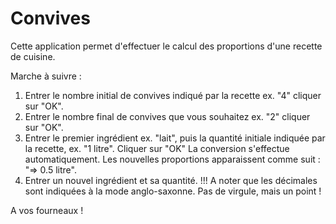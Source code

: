 # Convives

Cette application permet d'effectuer le calcul des proportions d'une recette de cuisine.

Marche à suivre :
1) Entrer le nombre initial de convives indiqué par la recette ex. "4" cliquer sur "OK".
2) Entrer le nombre final de convives que vous souhaitez ex. "2" cliquer sur "OK".
3) Entrer le premier ingrédient ex. "lait", puis la quantité initiale indiquée par la recette, ex. "1 litre". 
Cliquer sur "OK" 
La conversion s'effectue automatiquement. Les nouvelles proportions apparaissent comme suit :
"=> 0.5 litre".
4) Entrer un nouvel ingrédient et sa quantité.
!!! A noter que les décimales sont indiquées à la mode anglo-saxonne. Pas de virgule, mais un point !

A vos fourneaux !
